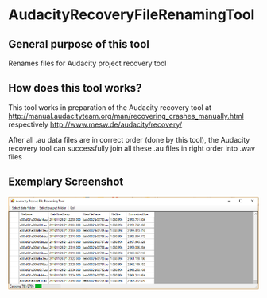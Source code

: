 # AudacityRecoveryFileRenamingTool

## General purpose of this tool
Renames files for Audacity project recovery tool

## How does this tool works?
This tool works in preparation of the Audacity recovery tool at http://manual.audacityteam.org/man/recovering_crashes_manually.html respectively http://www.mesw.de/audacity/recovery/

After all .au data files are in correct order (done by this tool), the Audacity recovery tool can successfully join all these .au files in right order into .wav files

## Exemplary Screenshot
![Screenshot of application](AppScreenshot.png)
